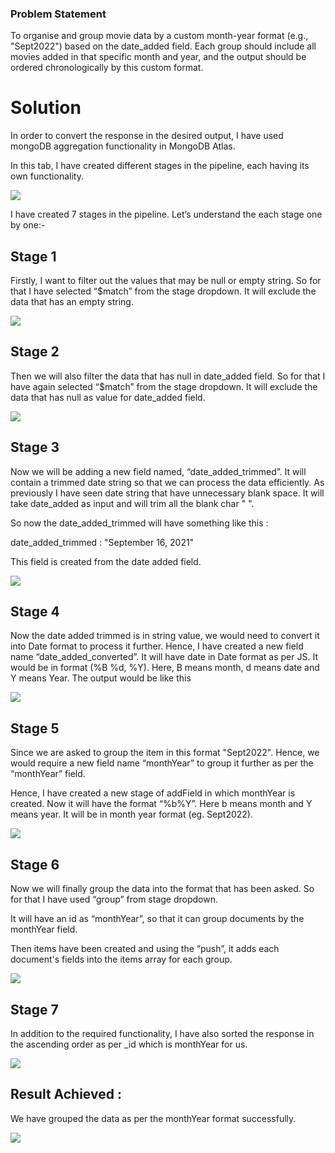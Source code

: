 ### Problem Statement
To organise and group movie data by a custom month-year format (e.g., "Sept2022") based on the date_added field. Each group should include all movies added in that specific month and year, and the output should be ordered chronologically by this custom format.



# Solution
In order to convert the response in the desired output, I have used mongoDB aggregation functionality in MongoDB Atlas.

In this tab, I have created different stages in the pipeline, each having its own functionality.

![](https://github.com/user-attachments/assets/782d78d5-36bd-40a1-89ff-e71d3811f3d7)

I have created 7 stages in the pipeline. Let’s understand the each stage one by one:-

Stage 1
-------------
Firstly, I want to filter out the values that may be null or empty string. So for that I have selected “$match” from the stage dropdown. It will exclude the data that has an empty string.

![](https://github.com/user-attachments/assets/dc3cda27-5c89-4187-8b20-f541d0b03992)

Stage 2
-------------
Then we will also filter the data that has null in date_added field. So for that I have again selected “$match” from the stage dropdown. It will exclude the data that has null as value for date_added field.

![](https://github.com/user-attachments/assets/cde3397b-bf9f-4096-95f6-68b072a6d228)

Stage 3
-------------
Now we will be adding a new field named, “date_added_trimmed”. It will contain a trimmed date string so that we can process the data efficiently. As previously I have seen date string that have unnecessary blank space. It will take date_added as input and will trim all the blank char " ".

So now the date_added_trimmed will have something like this : 


date_added_trimmed : "September 16, 2021"

This field is created from the date added field.


![](https://github.com/user-attachments/assets/7a4d3d6d-8f13-40a9-9646-3e67f069a4e4)

Stage 4
-------------
Now the date added trimmed is in string value, we would need to convert it into Date format to process it further. Hence, I have created a new field name “date_added_converted”. It will have date in Date format as per JS. It would be in format (%B %d, %Y). Here, B means month, d means date and Y means Year. 
The output would be like this 


![](https://github.com/user-attachments/assets/c6a9f1af-35f9-4368-97f4-1d39ff231445)

Stage 5
-------------
Since we are asked to group the item in this format "Sept2022". Hence, we would require a new field name “monthYear” to group it further as per the “monthYear” field.

Hence, I have created a new stage of addField in which monthYear is created. Now it will have the format “%b%Y”. Here b means month and Y means year. It will be in month year format (eg. Sept2022).


![](https://github.com/user-attachments/assets/c485eddf-9910-491e-9d22-fdbcc315b823)

Stage 6
-------------
Now we will finally group the data into the format that has been asked. So for that I have used “group” from stage dropdown.

It will have an id as “monthYear”, so that it can group documents by the monthYear field.

Then items have been created and using the “push”, it adds each document's fields into the items array for each group.


![](https://github.com/user-attachments/assets/63d6175c-d6ab-4ea4-9ce4-bf8682b523fd)

Stage 7
-------------
In addition to the required functionality, I have also sorted the response in the ascending order as per _id which is monthYear for us.

![](https://github.com/user-attachments/assets/6a3769cf-081c-437a-a53a-293c949d27b8)


Result Achieved :
-------------
We have grouped the data as per the monthYear format successfully.

![](https://github.com/user-attachments/assets/457eb14a-83be-4638-8ca0-f27c6fe27a45)
